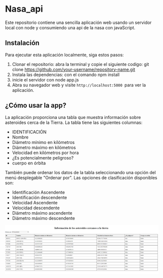 # Nasa_api

Este repositorio contiene una sencilla aplicación web usando un servidor local con node y consumiendo una api de la nasa con javaScript.


## Instalación

Para ejecutar esta aplicación localmente, siga estos pasos:

1. Clonar el repositorio:  abra la terminal y copie el siguiente codigo: git clone https://github.com/your-username/repository-name.git
2. Instala las dependencias: con el comando npm install
3. inicie el servidor con node app.js
4. Abra su navegador web y visite `http://localhost:5000 `para ver la aplicación.

## ¿Cómo usar la app?

La aplicación proporciona una tabla que muestra información sobre asteroides cerca de la Tierra. La tabla tiene las siguientes columnas:

* IDENTIFICACIÓN
* Nombre
* Diámetro mínimo en kilómetros
* Diámetro máximo en kilómetros
* Velocidad en kilómetros por hora
* ¿Es potencialmente peligroso?
* cuerpo en órbita

También puede ordenar los datos de la tabla seleccionando una opción del menú desplegable "Ordenar por". Las opciones de clasificación disponibles son:

* Identificación Ascendente
* Identificación descendente
* Velocidad Ascendente
* Velocidad descendente
* Diámetro máximo ascendente
* Diámetro máximo descendente

![1689041871196](image/README/1689041871196.png)
